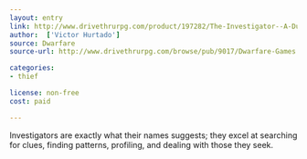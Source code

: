 ```yaml
---
layout: entry
link: http://www.drivethrurpg.com/product/197282/The-Investigator--A-Dungeon-World-Playbook
author:  ['Victor Hurtado']
source: Dwarfare
source-url: http://www.drivethrurpg.com/browse/pub/9017/Dwarfare-Games

categories:
- thief

license: non-free
cost: paid

---
```


Investigators are exactly what their names suggests; they excel at searching for clues, finding patterns, profiling, and dealing with those they seek.
